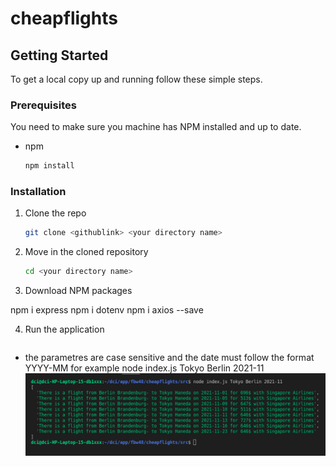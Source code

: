# cheapflights

## Getting Started

To get a local copy up and running follow these simple steps.

### Prerequisites

You need to make sure you machine has NPM installed and up to date.

- npm
  ```sh
  npm install
  ```

### Installation

1. Clone the repo
   ```sh
   git clone <githublink> <your directory name>
   ```
2. Move in the cloned repository
   ```sh
   cd <your directory name>
   ```
3. Download NPM packages

npm i express
npm i dotenv
npm i axios --save

4. Run the application

```sh node index.js <departurecity> <destinationcity> <date>

```

- the parametres are case sensitive and the date must follow the format YYYY-MM
  for example node index.js Tokyo Berlin 2021-11
  <a href="https://github.com/github_username/repo_name">
  <img src="flights.png" alt="terminalpic">
  </a>
